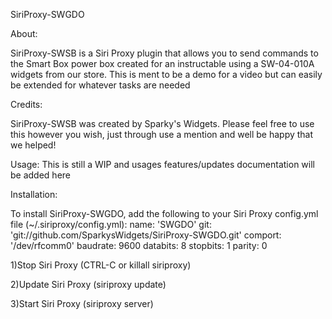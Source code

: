 SiriProxy-SWGDO

About:

SiriProxy-SWSB is a Siri Proxy plugin that allows you to send commands to the Smart Box power box created for an instructable using a SW-04-010A widgets from our store. This is ment to be a demo for a video but can easily be extended for whatever tasks are needed

Credits:

SiriProxy-SWSB was created by Sparky's Widgets. Please feel free to use this however you wish, just through use a mention and well be happy that we helped!

Usage: This is still a WIP and usages features/updates documentation will be added here

Installation:

To install SiriProxy-SWGDO, add the following to your Siri Proxy config.yml file (~/.siriproxy/config.yml):
 name: 'SWGDO' 
 git: 'git://github.com/SparkysWidgets/SiriProxy-SWGDO.git' 
 comport: '/dev/rfcomm0' 
 baudrate: 9600
 databits: 8
 stopbits: 1
 parity: 0

1)Stop Siri Proxy (CTRL-C or killall siriproxy)

2)Update Siri Proxy (siriproxy update)

3)Start Siri Proxy (siriproxy server)
